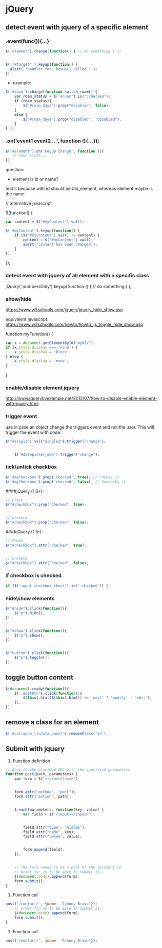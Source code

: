 # jQuery


## detect event with jquery of a specific element
### .event(func()){...}


```javascript
$('element').change(function() { // do something } );


$( "#target" ).keyup(function() {
  alert( "Handler for .keyup() called." );
});
```


* example:
```javascript
$('#roam').change(function switch_roam() {
    var roam_status = $('#roam').is(":checked");
    if (roam_status){
        $("#roam_days").prop("disabled", false);
    }
    else {
        $("#roam_days").prop("disabled", "disabled");
    }
} );
```


### .on('event1 event2 ...', function (){...});
```javascript
$("#element").on('keyup change', function (){
   // Your stuff...
});
```






question:
- element is id or name? 


test it because with id should be #id_element, whereas element maybe is the name




// alternative javascript


$(function() {
```javascript
var content = $('#myContent').val();
```


```javascript
$('#myContent').keyup(function() { 
    if ($('#myContent').val() != content) {
        content = $('#myContent').val();
        alert('Content has been changed');
    }
});
```
});


### detect event with jquery of all element with a specific class


jQuery('.numbersOnly').keyup(function () { // do something } );






### show/hide
https://www.w3schools.com/jquery/jquery_hide_show.asp


equivalent javascript: https://www.w3schools.com/howto/howto_js_toggle_hide_show.asp


function myFunction() {
```javascript
var x = document.getElementById('myDIV');
if (x.style.display === 'none') {
    x.style.display = 'block';
} else {
    x.style.display = 'none';
}
```
}




### enable/disable element jquery
http://www.jquerybyexample.net/2012/07/how-to-disable-enable-element-with-jquery.html




### trigger event
use in case an object change the triggers event and not the user. This will trigger the event with code.
```javascript
$("#single").val("Single2").trigger('change');


    $('#datepicker_exp').trigger("change"); 


```


### tick\\untick checkbox
```javascript
$('#myCheckbox').prop('checked', true); // Checks it
$('#myCheckbox').prop('checked', false); // Unchecks it


```


####jQuery (1.6+):
```javascript
// Check
$("#checkbox").prop("checked", true);


// Uncheck
$("#checkbox").prop("checked", false);
```




####jQuery (1.5-):
```javascript
// Check
$("#checkbox").attr("checked", true);


// Uncheck
$("#checkbox").attr("checked", false);
```






### if checkbox is checked
```javascript
if ($('input.checkbox_check').is(':checked')) {
```


### hide\\show elements
```javascript
$("#hide").click(function(){
    $("p").hide();
});


$("#show").click(function(){
    $("p").show();
});


$("button").click(function(){
    $("p").toggle();
});
```




## toggle button content
```javascript
$(document).ready(function(){
    $('.editbtn').click(function(){
        $(this).html($(this).html() == 'edit' ? 'modify' : 'edit');
    });
});
```


## remove a class for an element
```javascript
$('#collapse_licdata_panel').removeClass('in');
```






## Submit with jquery
1. Function definition
```javascript
// Post to the provided URL with the specified parameters.
function post(path, parameters) {
    var form = $('<form></form>');


    form.attr("method", "post");
    form.attr("action", path);


    $.each(parameters, function(key, value) {
        var field = $('<input></input>');


        field.attr("type", "hidden");
        field.attr("name", key);
        field.attr("value", value);


        form.append(field);
    });


    // The form needs to be a part of the document in
    // order for us to be able to submit it.
    $(document.body).append(form);
    form.submit();
}
```




1. Function call
```javascript
post('/contact/', {name: 'Johnny Bravo'});
    // order for us to be able to submit it.
    $(document.body).append(form);
    form.submit();
}
```


1. Function call
```javascript
post('/contact/', {name: 'Johnny Bravo'});
```
<!--stackedit_data:
eyJoaXN0b3J5IjpbOTA2MzM1OTksOTk2NDMyNDQ0LDEwNjY4ND
I0MiwtMTE2NjA0NzUxMF19
-->
